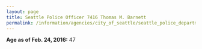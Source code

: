 ```yaml
---
layout: page
title: Seattle Police Officer 7416 Thomas M. Barnett
permalink: /information/agencies/city_of_seattle/seattle_police_department/copbook/7416/
---
```


**Age as of Feb. 24, 2016:** 47

